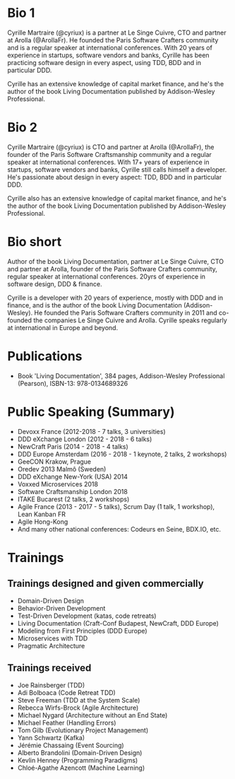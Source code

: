 # Bio 1

Cyrille Martraire (@cyriux) is a partner at Le Singe Cuivre, CTO and partner at Arolla (@ArollaFr). He founded the Paris Software Crafters community and is a regular speaker at international conferences. With 20 years of experience in startups, software vendors and banks, Cyrille has been practicing software design in every aspect, using TDD, BDD and in particular DDD.

Cyrille has an extensive knowledge of capital market finance, and he's the author of the book Living Documentation published by Addison-Wesley Professional.

# Bio 2

Cyrille Martraire (@cyriux) is CTO and partner at Arolla (@ArollaFr), the founder of the Paris Software Craftsmanship community and a regular speaker at international conferences. With 17+ years of experience in startups, software vendors and banks, Cyrille still calls himself a developer. He's passionate about design in every aspect: TDD, BDD and in particular DDD. 

Cyrille also has an extensive knowledge of capital market finance, and he's the author of the book Living Documentation published by Addison-Wesley Professional.

# Bio short

Author of the book Living Documentation, partner at Le Singe Cuivre, CTO and partner at Arolla, founder of the Paris Software Crafters community, regular speaker at international conferences. 20yrs of experience in software design, DDD & finance.

Cyrille is a developer with 20 years of experience, mostly with DDD and in finance, and is the author of the book Living Documentation (Addison-Wesley). He founded the Paris Software Crafters community in 2011 and co-founded the companies Le Singe Cuivre and Arolla. Cyrille speaks regularly at international in Europe and beyond.

# Publications

- Book 'Living Documentation', 384 pages, Addison-Wesley Professional (Pearson), ISBN-13: 978-0134689326

# Public Speaking (Summary)

- Devoxx France (2012-2018 - 7 talks, 3 universities)
- DDD eXchange London (2012 - 2018 - 6 talks)
- NewCraft Paris (2014 - 2018 - 4 talks)
- DDD Europe Amsterdam (2016 - 2018 - 1 keynote, 2 talks, 2 workshops)
- GeeCON Krakow, Prague
- Oredev 2013 Malmô (Sweden)
- DDD eXchange New-York (USA) 2014
- Voxxed Microservices 2018
- Software Craftsmanship London 2018
- ITAKE Bucarest (2 talks, 2 workshops)
- Agile France (2013 - 2017 - 5 talks), Scrum Day (1 talk, 1 workshop), Lean Kanban FR
- Agile Hong-Kong
- And many other national conferences: Codeurs en Seine, BDX.IO, etc.

# Trainings

## Trainings designed and given commercially

- Domain-Driven Design 
- Behavior-Driven Development
- Test-Driven Development (katas, code retreats)
- Living Documentation (Craft-Conf Budapest, NewCraft, DDD Europe)
- Modeling from First Principles (DDD Europe)
- Microservices with TDD
- Pragmatic Architecture

## Trainings received

- Joe Rainsberger (TDD)
- Adi Bolboaca (Code Retreat TDD)
- Steve Freeman (TDD at the System Scale) 
- Rebecca Wirfs-Brock (Agile Architecture)
- Michael Nygard (Architecture without an End State)
- Michael Feather (Handling Errors)
- Tom Gilb (Evolutionary Project Management)
- Yann Schwartz (Kafka)
- Jérémie Chassaing (Event Sourcing)
- Alberto Brandolini (Domain-Driven Design)
- Kevlin Henney (Programming Paradigms)
- Chloé-Agathe Azencott (Machine Learning)
